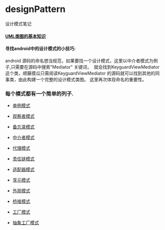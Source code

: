 # designPattern
设计模式笔记

#### [UML类图的基本知识](/UML.md)

#### 寻找android中的设计模式的小技巧:
  android 源码的命名想当规范，如果要找一个设计模式，这里以中介者模式为例子,只需要在源码中搜索"Mediator" 关键词，
  就会找到KeyguardViewMediator 这个类，顺藤摸瓜只需阅读KeyguardViewMediator 的源码就可以找到其他的同事类，由此构建一个完整的设计模式类图。
  这里再次体现命名的重要性。
   
### 每个模式都有一个简单的列子.
    
* [单例模式](/Singleton/singleton.md)
 
* [观察者模式](/observer/Observeration.md)
 
* [备忘录模式](/memoto/memoto.md)
 
* [中介者模式](/mediator/mediator.md)
 
* [代理模式](/proxy/proxyPattern.md)
 
* [责任链模式](/iterator/iterator.md)
 
* [适配器模式](/adapter/adapter.md)
 
* [享元模式](/flyweight/Flyweight.md)

* [外观模式](/facade/facade.md)

* [桥接模式](/bridge/bridge.md)
 
* [工厂模式](/factory/factory.md)
 
* [抽象工厂模式](/abstractfactory/abstractfactory.md)
